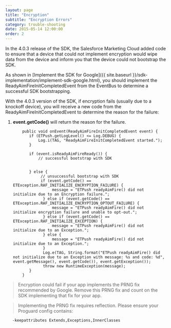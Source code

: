 ```yaml
---
layout: page
title: "Encryption"
subtitle: "Encryption Errors"
category: trouble-shooting
date: 2015-05-14 12:00:00
order: 2
---
```

In the 4.0.3 release of the SDK, the Salesforce Marketing Cloud added code to ensure that a device that could not implement encryption would wipe data from the device and inform you that the device could not bootstrap the SDK.

As shown in [Implement the SDK for Google]({{ site.baseurl }}/sdk-implementation/implement-sdk-google.html), you should implement the ReadyAimFireInitCompletedEvent from the EventBus to determine a successful SDK bootstrapping.

With the 4.0.3 version of the SDK, if encryption fails (usually due to a knockoff device), you will receive a new code from the ReadyAimFireInitCompletedEvent to determine the reason for the failure:

   1. **event.getCode()** will return the reason for the failure. 
   
       ~~~
           public void onEvent(ReadyAimFireInitCompletedEvent event) {
              if (ETPush.getLogLevel() <= Log.DEBUG) {
                  Log.i(TAG, "ReadyAimFireInitCompletedEvent started.");
              }
       
              if (event.isReadyAimFireReady()) {
        	      // successful bootstrap with SDK	
       
       
              } else {
        	       // unsuccessful bootstrap with SDK	
                   if (event.getCode() == ETException.RAF_INITIALIZE_ENCRYPTION_FAILURE) {
                        message = "ETPush readyAimFire() did not initialize due to an Encryption failure.";
                    } else if (event.getCode() == ETException.RAF_INITIALIZE_ENCRYPTION_OPTOUT_FAILURE) {
                        message = "ETPush readyAimFire() did not initialize encryption failure and unable to opt-out.";
                    } else if (event.getCode() == ETException.RAF_INITIALIZE_EXCEPTION) {
                        message = "ETPush readyAimFire() did not initialize due to an Exception.";
                    } else {
                        message = "ETPush readyAimFire() did not initialize due to an Exception.";
                    }
                    Log.e(TAG, String.format("ETPush readyAimFire() did not initialize due to an Exception with message: %s and code: %d", event.getMessage(), event.getCode()), event.getException());
                    throw new RuntimeException(message);
              }
           }
       ~~~

> Encryption could fail if your app implements the PRNG fix recommended by Google. Remove this PRNG fix and count on the SDK implementing that fix for your app.

> Implementing the PRNG fix requires reflection.  Please ensure your Proguard config contains:

~~~
   -keepattributes Extends,Exceptions,InnerClasses

~~~